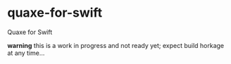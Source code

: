 # quaxe-for-swift
Quaxe for Swift

**warning** this is a work in progress and not ready yet; expect build horkage at any time...
